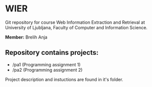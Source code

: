# WIER

Git repository for course Web Information Extraction and Retrieval at University of Ljubljana, Faculty of Computer and Information Science.

**Member:** Brelih Anja


## Repository contains projects:
- /pa1 (Programming assignment 1)
- /pa2 (Programming assignment 2)


Project description and instuctions are found in it's folder.
